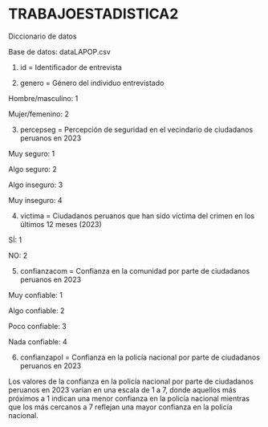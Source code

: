 # TRABAJOESTADISTICA2

Diccionario de datos

Base de datos: dataLAPOP.csv

1. id = Identificador de entrevista


2. genero = Género del individuo entrevistado
   
Hombre/masculino: 1

Mujer/femenino: 2


3. percepseg = Percepción de seguridad en el vecindario de ciudadanos peruanos en 2023
   
Muy seguro: 1

Algo seguro: 2

Algo inseguro: 3

Muy inseguro: 4


4. victima = Ciudadanos peruanos que han sido víctima del crimen en los últimos 12 meses (2023)
   
SÍ: 1

NO: 2


5. confianzacom = Confianza en la comunidad por parte de ciudadanos peruanos en 2023

Muy confiable: 1

Algo confiable: 2

Poco confiable: 3

Nada confiable: 4


6. confianzapol = Confianza en la policía nacional por parte de ciudadanos peruanos en 2023

Los valores de la confianza en la policía nacional por parte de ciudadanos peruanos en 2023 varían en una escala de 1 a 7, donde aquellos más próximos a 1 indican una menor confianza en la policía nacional mientras que los más cercanos a 7 reflejan una mayor confianza en la policía nacional.

